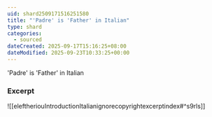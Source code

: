 ```yaml
---
uid: shard2509171516251580
title: "'Padre' is 'Father' in Italian"
type: shard
categories:
  - sourced
dateCreated: 2025-09-17T15:16:25+08:00
dateModified: 2025-09-23T10:33:25+00:00
---
```

'Padre' is 'Father' in Italian
### Excerpt
![[eleftheriouIntroductionItalianignorecopyrightexcerptindex#^s9rls]]